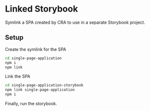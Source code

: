# Linked Storybook

Symlink a SPA created by CRA to use in a separate Storybook project.

## Setup

Create the symlink for the SPA

```bash
cd single-page-application
npm i
npm link
```

Link the SPA

```bash
cd single-page-application-storybook
npm link single-page-application
npm i
```

Finally, run the storybook.
